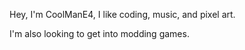 Hey, I'm CoolManE4, I like coding, music, and pixel art.

I'm also looking to get into modding games.
